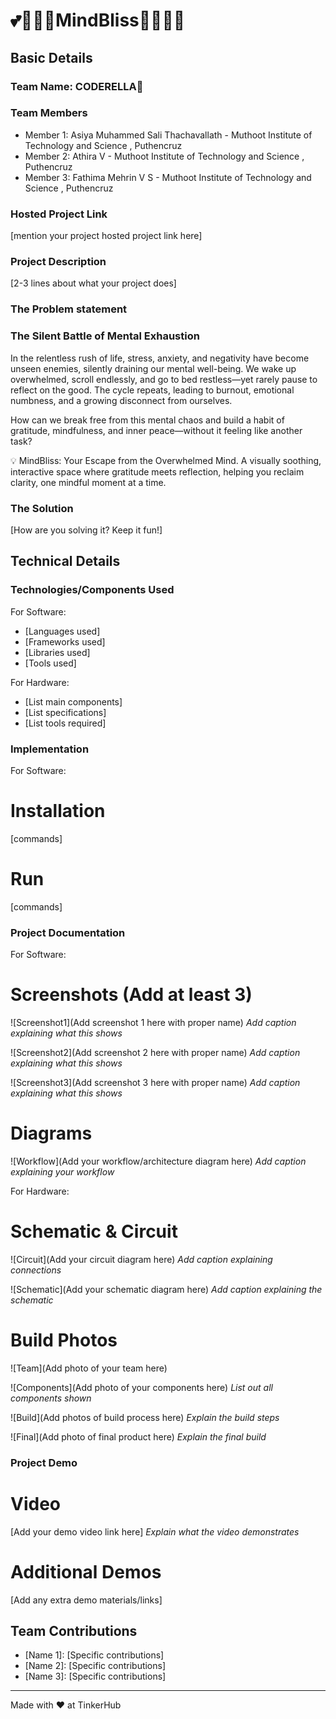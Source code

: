 #  💕🧘🏻‍♂️MindBliss🧘🏻‍♂️💕


## Basic Details
### Team Name: CODERELLA👑


### Team Members
- Member 1: Asiya Muhammed Sali Thachavallath - Muthoot Institute of Technology and Science , Puthencruz
- Member 2: Athira V - Muthoot Institute of Technology and Science , Puthencruz
- Member 3: Fathima Mehrin V S - Muthoot Institute of Technology and Science , Puthencruz

### Hosted Project Link
[mention your project hosted project link here]

### Project Description
[2-3 lines about what your project does]

### The Problem statement

### The Silent Battle of Mental Exhaustion

In the relentless rush of life, stress, anxiety, and negativity have become unseen enemies, silently draining our mental well-being. We wake up overwhelmed, scroll endlessly, and go to bed restless—yet rarely pause to reflect on the good. The cycle repeats, leading to burnout, emotional numbness, and a growing disconnect from ourselves.

How can we break free from this mental chaos and build a habit of gratitude, mindfulness, and inner peace—without it feeling like another task?

💡 MindBliss: Your Escape from the Overwhelmed Mind.
A visually soothing, interactive space where gratitude meets reflection, helping you reclaim clarity, one mindful moment at a time.

### The Solution
[How are you solving it? Keep it fun!]

## Technical Details
### Technologies/Components Used
For Software:
- [Languages used]
- [Frameworks used]
- [Libraries used]
- [Tools used]

For Hardware:
- [List main components]
- [List specifications]
- [List tools required]

### Implementation
For Software:
# Installation
[commands]

# Run
[commands]

### Project Documentation
For Software:

# Screenshots (Add at least 3)
![Screenshot1](Add screenshot 1 here with proper name)
*Add caption explaining what this shows*

![Screenshot2](Add screenshot 2 here with proper name)
*Add caption explaining what this shows*

![Screenshot3](Add screenshot 3 here with proper name)
*Add caption explaining what this shows*

# Diagrams
![Workflow](Add your workflow/architecture diagram here)
*Add caption explaining your workflow*

For Hardware:

# Schematic & Circuit
![Circuit](Add your circuit diagram here)
*Add caption explaining connections*

![Schematic](Add your schematic diagram here)
*Add caption explaining the schematic*

# Build Photos
![Team](Add photo of your team here)


![Components](Add photo of your components here)
*List out all components shown*

![Build](Add photos of build process here)
*Explain the build steps*

![Final](Add photo of final product here)
*Explain the final build*

### Project Demo
# Video
[Add your demo video link here]
*Explain what the video demonstrates*

# Additional Demos
[Add any extra demo materials/links]

## Team Contributions
- [Name 1]: [Specific contributions]
- [Name 2]: [Specific contributions]
- [Name 3]: [Specific contributions]

---
Made with ❤️ at TinkerHub
